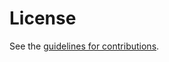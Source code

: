 # License

See the
[guidelines for contributions](https://github.com/mengelbart/rtp-over-quic-draft/blob/main/CONTRIBUTING.md).
